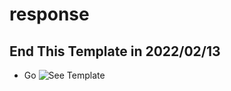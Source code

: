 # response
## End This Template in 2022/02/13
 - Go ![See Template](https://tom-website.github.io/christmas/)
